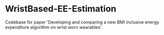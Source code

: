 # WristBased-EE-Estimation
Codebase for paper 'Developing and comparing a new BMI inclusive energy expenditure algorithm on wrist worn wearables'.

